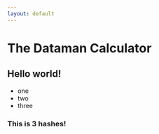 ```yaml
---
layout: default
---
```


# The Dataman Calculator

## Hello world!
- one
- two
- three


### This is 3 hashes!